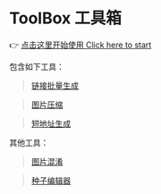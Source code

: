 # ToolBox 工具箱

👉 [点击这里开始使用 Click here to start](https://zhaocj.cn:61525)

包含如下工具：

>  [链接批量生成](https://zhaocj.cn:61525/#/UrlBatchGenerat)

>  [图片压缩](https://zhaocj.cn:61525/#/ImageCompress)

>  [短地址生成](https://zhaocj.cn:61525/#/ShortLink)

其他工具：

>  [图片混淆](https://zhaocj.cn:61525/tphx/)

>  [种子编辑器](https://sdjdd.github.io/whitewash-torrent/demo/)
